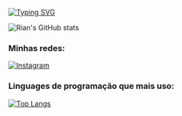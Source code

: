 [![Typing SVG](https://readme-typing-svg.herokuapp.com/?color=9BA4B5&size=35&center=true&vCenter=true&width=1000&lines=Olá,+eu+sou+Rian+Cesar!+👋+📚+♟+:%29)]()

![Rian's GitHub stats](https://github-readme-stats.vercel.app/api?username=riancesaros&show_icons=true&theme=tokyonight)

### Minhas redes:

[![Instagram](https://img.shields.io/badge/Instagram-E4405F?style=for-the-badge&logo=instagram&logoColor=white)](https://instagram.com/riancesaros?igshid=YTQwZjQ0NmI0OA==)

### Linguages de programação que mais uso:

[![Top Langs](https://github-readme-stats.vercel.app/api/top-langs/?username=riancesaros)](https://github.com/riancesaros/github-readme-stats)
